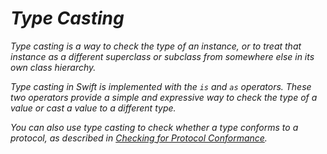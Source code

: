 # *Type Casting*

*Type casting is a way to check the type of an instance, or to treat that instance as a different superclass or subclass from somewhere else in its own class hierarchy.*

*Type casting in Swift is implemented with the `is` and `as` operators. These two operators provide a simple and expressive way to check the type of a value or cast a value to a different type.*

*You can also use type casting to check whether a type conforms to a protocol, as described in [Checking for Protocol Conformance](https://docs.swift.org/swift-book/LanguageGuide/Protocols.html#ID283).*
